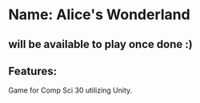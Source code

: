 # Name: Alice's Wonderland
## will be available to play once done :)
## Features:

Game for Comp Sci 30 utilizing Unity. 
